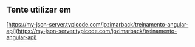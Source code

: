 ## Tente utilizar em

[https://my-json-server.typicode.com/jozimarback/treinamento-angular-api](https://my-json-server.typicode.com/jozimarback/treinamento-angular-api)

